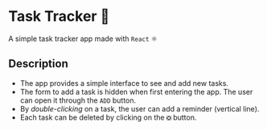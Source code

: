 # Task Tracker 📝

A simple task tracker app made with `React` ⚛

## Description

- The app provides a simple interface to see and add new tasks.
- The form to add a task is hidden when first entering the app. The user can open it through the `ADD` button.
- By _double-clicking_ on a task, the user can add a reminder (vertical line).
- Each task can be deleted by clicking on the `❎` button.
